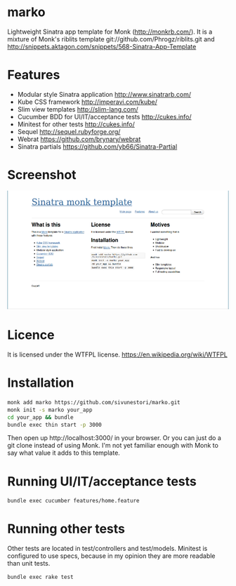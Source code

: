 marko
=====

Lightweight Sinatra app template for Monk (http://monkrb.com/).
It is a mixture of Monk's riblits template git://github.com/Phrogz/riblits.git and
http://snippets.aktagon.com/snippets/568-Sinatra-App-Template

Features
========

- Modular style Sinatra application http://www.sinatrarb.com/
- Kube CSS framework http://imperavi.com/kube/
- Slim view templates http://slim-lang.com/
- Cucumber BDD for UI/IT/acceptance tests http://cukes.info/
- Minitest for other tests http://cukes.info/
- Sequel http://sequel.rubyforge.org/
- Webrat https://github.com/brynary/webrat
- Sinatra partials https://github.com/yb66/Sinatra-Partial

Screenshot
==========
![Screenshot](screenshot.png "Screenshot")

Licence
=======

It is licensed under the WTFPL license.
https://en.wikipedia.org/wiki/WTFPL

Installation
============
```sh
monk add marko https://github.com/sivunestori/marko.git
monk init -s marko your_app
cd your_app && bundle
bundle exec thin start -p 3000
```
Then open up http://localhost:3000/ in your browser. Or you can just do
a git clone instead of using Monk. I'm not yet familiar enough with Monk
to say what value it adds to this template.

Running UI/IT/acceptance tests
==============================
```sh
bundle exec cucumber features/home.feature
```

Running other tests
===================
Other tests are located in test/controllers and test/models.  Minitest
is configured to use specs, because in my opinion they are more
readable than unit tests.
```sh
bundle exec rake test
```


